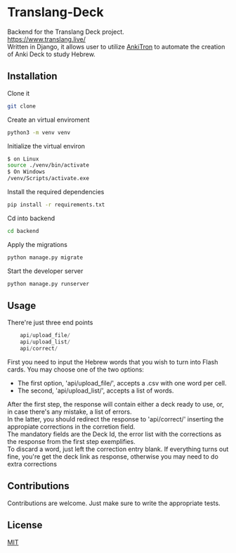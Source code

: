 # Translang-Deck
Backend for the Translang Deck project.<br>
https://www.translang.live/ <br>
Written in Django, it allows user to utilize [AnkiTron](https://github.com/danielpassy/Anki-CardOTron) to automate the creation of Anki Deck to study Hebrew.

## Installation

Clone it 
```bash
git clone
```
Create an virtual enviroment
```bash
python3 -m venv venv
```
Initialize the virtual environ
```bash
$ on Linux
source ./venv/bin/activate
$ On Windows
/venv/Scripts/activate.exe
```
Install the required dependencies
```bash
pip install -r requirements.txt
```
Cd into backend
```bash
cd backend
```
Apply the migrations
```bash
python manage.py migrate
```
Start the developer server
```python
python manage.py runserver
```


## Usage

There're just three end points
```python
    api/upload_file/
    api/upload_list/
    api/correct/
```
First you need to input the Hebrew words that you wish to turn into Flash cards. You may choose one of the two options: <br> 
- The first option, 'api/upload_file/', accepts a .csv with one word per cell.<br>
- The second, 'api/upload_list/', accepts a list of words. <br>

After the first step, the response will contain either a deck ready to use, or, in case there's any mistake, a list of errors. <br>
In the latter, you should redirect the response to 'api/correct/' inserting the appropiate corrections in the corretion field. <br>
The mandatory fields are the Deck Id, the error list with the corrections as the response from the first step exemplifies.<br>
To discard a word, just left the correction entry blank. If everything turns out fine, you're get the deck link as response, otherwise you may need to do extra corrections <br>



## Contributions
Contributions are welcome.
Just make sure to write the appropriate tests.

## License
[MIT](https://choosealicense.com/licenses/mit/)
